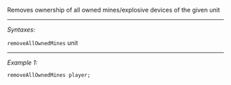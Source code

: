 Removes ownership of all owned mines/explosive devices of the given unit


---
*Syntaxes:*

`removeAllOwnedMines` unit

---
*Example 1:*

```sqf
removeAllOwnedMines player;
```